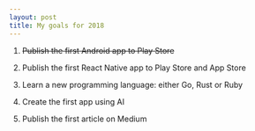 ```yaml
---
layout: post
title: My goals for 2018
---
```


1. ~~Publish the first Android app to Play Store~~

2. Publish the first React Native app to Play Store and App Store

3. Learn a new programming language: either Go, Rust or Ruby

4. Create the first app using AI

5. Publish the first article on Medium

